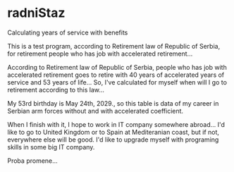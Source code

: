 # radniStaz
Calculating years of service with benefits

This is a test program, according to Retirement law of Republic of Serbia, for retirement people who has job with accelerated retirement...

According to Retirement law of Republic of Serbia, people who has job with accelerated retirement goes to retire with 40 years of accelerated years of service and 53 years of life... So, I've calculated for myself when will I go to retirement according to this law...

My 53rd birthday is May 24th, 2029., so this table is data of my career in Serbian arm forces without and with accelerated coefficient.

When I finish with it, I hope to work in IT company somewhere abroad... I'd like to go to United Kingdom or to Spain at Mediteranian coast, but if not, everywhere else will be good. I'd like to upgrade myself with programing skills in some big IT company.

Proba promene...
